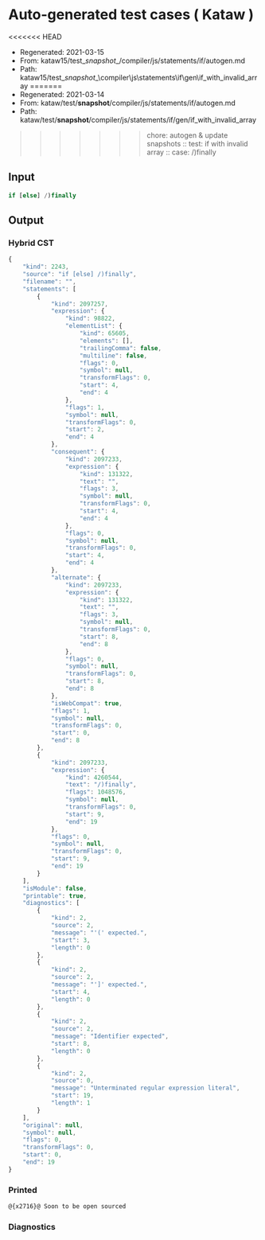 # Auto-generated test cases ( Kataw )
<<<<<<< HEAD
- Regenerated: 2021-03-15
- From: kataw15/test\__snapshot__/compiler/js/statements/if/autogen.md
- Path: kataw15/test\__snapshot__\compiler\js\statements\if\gen\if_with_invalid_array
=======
- Regenerated: 2021-03-14
- From: kataw/test/__snapshot__/compiler/js/statements/if/autogen.md
- Path: kataw/test/__snapshot__/compiler/js/statements/if/gen/if_with_invalid_array
>>>>>>> chore: autogen & update snapshots
> :: test: if with invalid array
> :: case: /)finally
## Input

`````js
if [else] /)finally
`````

## Output

### Hybrid CST

```javascript
{
    "kind": 2243,
    "source": "if [else] /)finally",
    "filename": "",
    "statements": [
        {
            "kind": 2097257,
            "expression": {
                "kind": 98822,
                "elementList": {
                    "kind": 65605,
                    "elements": [],
                    "trailingComma": false,
                    "multiline": false,
                    "flags": 0,
                    "symbol": null,
                    "transformFlags": 0,
                    "start": 4,
                    "end": 4
                },
                "flags": 1,
                "symbol": null,
                "transformFlags": 0,
                "start": 2,
                "end": 4
            },
            "consequent": {
                "kind": 2097233,
                "expression": {
                    "kind": 131322,
                    "text": "",
                    "flags": 3,
                    "symbol": null,
                    "transformFlags": 0,
                    "start": 4,
                    "end": 4
                },
                "flags": 0,
                "symbol": null,
                "transformFlags": 0,
                "start": 4,
                "end": 4
            },
            "alternate": {
                "kind": 2097233,
                "expression": {
                    "kind": 131322,
                    "text": "",
                    "flags": 3,
                    "symbol": null,
                    "transformFlags": 0,
                    "start": 8,
                    "end": 8
                },
                "flags": 0,
                "symbol": null,
                "transformFlags": 0,
                "start": 8,
                "end": 8
            },
            "isWebCompat": true,
            "flags": 1,
            "symbol": null,
            "transformFlags": 0,
            "start": 0,
            "end": 8
        },
        {
            "kind": 2097233,
            "expression": {
                "kind": 4260544,
                "text": "/)finally",
                "flags": 1048576,
                "symbol": null,
                "transformFlags": 0,
                "start": 9,
                "end": 19
            },
            "flags": 0,
            "symbol": null,
            "transformFlags": 0,
            "start": 9,
            "end": 19
        }
    ],
    "isModule": false,
    "printable": true,
    "diagnostics": [
        {
            "kind": 2,
            "source": 2,
            "message": "'(' expected.",
            "start": 3,
            "length": 0
        },
        {
            "kind": 2,
            "source": 2,
            "message": "']' expected.",
            "start": 4,
            "length": 0
        },
        {
            "kind": 2,
            "source": 2,
            "message": "Identifier expected",
            "start": 8,
            "length": 0
        },
        {
            "kind": 2,
            "source": 0,
            "message": "Unterminated regular expression literal",
            "start": 19,
            "length": 1
        }
    ],
    "original": null,
    "symbol": null,
    "flags": 0,
    "transformFlags": 0,
    "start": 0,
    "end": 19
}
```

### Printed

```javascript
@{x2716}@ Soon to be open sourced
```

### Diagnostics

```javascript

```

